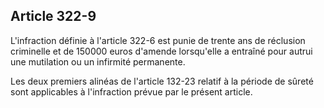 Article 322-9
----
L'infraction définie à l'article 322-6 est punie de trente ans de réclusion
criminelle et de 150000 euros d'amende lorsqu'elle a entraîné pour autrui une
mutilation ou un infirmité permanente.

Les deux premiers alinéas de l'article 132-23 relatif à la période de sûreté
sont applicables à l'infraction prévue par le présent article.
